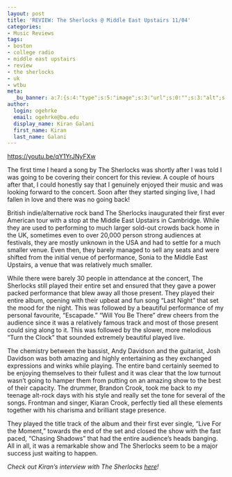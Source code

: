 ```yaml
---
layout: post
title: 'REVIEW: The Sherlocks @ Middle East Upstairs 11/04'
categories:
- Music Reviews
tags:
- boston
- college radio
- middle east upstairs
- review
- the sherlocks
- uk
- wtbu
meta:
  _bu_banner: a:7:{s:4:"type";s:5:"image";s:3:"url";s:0:"";s:3:"alt";s:0:"";s:7:"post_id";s:0:"";s:4:"html";s:0:"";s:8:"position";s:12:"contentWidth";s:7:"caption";s:0:"";}
author:
  login: ogehrke
  email: ogehrke@bu.edu
  display_name: Kiran Galani
  first_name: Kiran
  last_name: Galani
---
```

https://youtu.be/qY1YrJNyFXw

The first time I heard a song by The Sherlocks was shortly after I was told I was going to be covering their concert for this review. A couple of hours after that, I could honestly say that I genuinely enjoyed their music and was looking forward to the concert. Soon after they started singing live, I had fallen in love and there was no going back!

British indie/alternative rock band The Sherlocks inaugurated their first ever American tour with a stop at the Middle East Upstairs in Cambridge. While they are used to performing to much larger sold-out crowds back home in the UK, sometimes even to over 20,000 person strong audiences at festivals, they are mostly unknown in the USA and had to settle for a much smaller venue. Even then, they barely managed to sell any seats and were shifted from the initial venue of performance, Sonia to the Middle East Upstairs, a venue that was relatively much smaller.

While there were barely 30 people in attendance at the concert, The Sherlocks still played their entire set and ensured that they gave a power packed performance that blew away all those present. They played their entire album, opening with their upbeat and fun song “Last Night” that set the mood for the night. This was followed by a beautiful performance of my personal favourite, “Escapade.” “Will You Be There” drew cheers from the audience since it was a relatively famous track and most of those present could sing along to it. This was followed by the slower, more melodious “Turn the Clock” that sounded extremely beautiful played live.

The chemistry between the bassist, Andy Davidson and the guitarist, Josh Davidson was both amazing and highly entertaining as they exchanged expressions and winks while playing. The entire band certainly seemed to be enjoying themselves to their fullest and it was clear that the low turnout wasn’t going to hamper them from putting on an amazing show to the best of their capacity. The drummer, Brandon Crook, took me back to my teenage alt-rock days with his style and really set the tone for several of the songs. Frontman and singer, Kiaran Crook, perfectly tied all these elements together with his charisma and brilliant stage presence.

They played the title track of the album and their first ever single, “Live For the Moment,” towards the end of the set and closed the show with the fast paced, “Chasing Shadows” that had the entire audience’s heads banging. All in all, it was a remarkable show and The Sherlocks seem to be a major success just waiting to happen.

_Check out Kiran’s interview with The Sherlocks [here](http://sites.bu.edu/wtbu/2017/11/12/interview-the-sherlocks/)!_